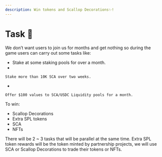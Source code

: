 ```yaml
---
description: Win tokens and Scallop Decorations✨!
---
```


# Task 🏅

We don’t want users to join us for months and get nothing so during the game users can carry out some tasks like:

* Stake at some staking pools for over a month.
*

    Stake more than 10K SCA over two weeks.
*

    Offer $100 values to SCA/USDC Liquidity pools for a month.

To win:

* Scallop Decorations
* Extra SPL tokens
* SCA
* NFTs



There will be 2 \~ 3 tasks that will be parallel at the same time. Extra SPL token rewards will be the token minted by partnership projects, we will use SCA or Scallop Decorations to trade their tokens or NFTs.
